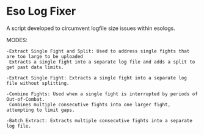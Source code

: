 # Eso Log Fixer
A script developed to circumvent logfile size issues within esologs. 

MODES:
	
	-Extract Single Fight and Split: Used to address single fights that are too large to be uploaded
	 Extracts a single fight into a separate log file and adds a split to get past data limits.
	 
	-Extract Single Fight: Extracts a single fight into a separate log file without splitting.
	
	-Combine Fights: Used when a single fight is interrupted by periods of Out-of-Combat. 
	 Combines multiple consecutive fights into one larger fight, attempting to limit gaps.
    
	-Batch Extract: Extracts multiple consecutive fights into a separate log file.
